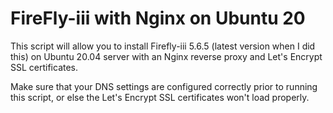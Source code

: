 # FireFly-iii with Nginx on Ubuntu 20
This script will allow you to install Firefly-iii 5.6.5 (latest version when I did this) on Ubuntu 20.04 server with an Nginx reverse proxy and Let's Encrypt SSL certificates.

Make sure that your DNS settings are configured correctly prior to running this script, or else the Let's Encrypt SSL certificates won't load properly.
